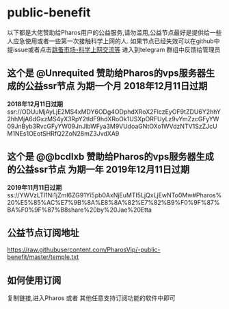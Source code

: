 # public-benefit
以下都是大佬赞助给Pharos用户的公益服务,请勿滥用,公益节点最好是提供给一些人应急使用或者一些第一次接触科学上网的人.
如果节点已经失效可以在github中提issue或者点击[跳蚤市场-科学上网交流等](https://t.me/PharosMarketShopping) 进入到telegram 群组中反馈给管理员

## 这个是 @Unrequited  赞助给Pharos的vps服务器生成的公益ssr节点 为期一个月 2018年12月11日过期

**2018年12月11日过期**
ssr://ODUuMjAyLjE2MS4xMDY6ODg4ODphdXRoX2FlczEyOF9tZDU6Y2hhY2hhMjA6dGxzMS4yX3RpY2tldF9hdXRoOk1USXpORFUyLz9vYmZzcGFyYW09JnByb3RvcGFyYW09JnJlbWFya3M9VUdoaGNtOXo1WVdzNTV1SzZJcUM1NEs1OEotSHRfQ2ZoN28mZ3JvdXA9

## 这个是 @@bcdlxb  赞助给Pharos的vps服务器生成的公益ssr节点 为期一年 2019年12月11日过期

**2019年11月11日过期**
ss://YWVzLTI1Ni1jZmI6ZG91Yi5pb0AxNjEuMTI5LjQxLjEwNTo0Mw#Pharos%20%E5%85%AC%E7%9B%8A%E8%8A%82%E7%82%B9%F0%9F%87%BA%F0%9F%87%B8share%20by%20Jae%20Etta

## 公益节点订阅地址
https://raw.githubusercontent.com/PharosVip/-public-benefit/master/temple.txt

## 如何使用订阅
复制链接,进入Pharos 或者 其他任意支持订阅功能的软件中即可



